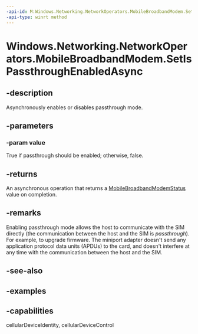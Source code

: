```yaml
---
-api-id: M:Windows.Networking.NetworkOperators.MobileBroadbandModem.SetIsPassthroughEnabledAsync(System.Boolean)
-api-type: winrt method
---
```


<!-- Method syntax.
public IAsyncOperation<MobileBroadbandModemStatus> MobileBroadbandModem.SetIsPassthroughEnabledAsync(Boolean value)
-->

# Windows.Networking.NetworkOperators.MobileBroadbandModem.SetIsPassthroughEnabledAsync

## -description
Asynchronously enables or disables passthrough mode.

## -parameters
### -param value
True if passthrough should be enabled; otherwise, false.

## -returns
An asynchronous operation that returns a [MobileBroadbandModemStatus](mobilebroadbandmodemstatus.md) value on completion.

## -remarks

Enabling passthrough mode allows the host to communicate with the SIM directly (the communication between the host and the SIM is *passthrough*). For example, to upgrade firmware. The miniport adapter doesn't send any application protocol data units (APDUs) to the card, and doesn't interfere at any time with the communication between the host and the SIM.

## -see-also

## -examples

## -capabilities
cellularDeviceIdentity, cellularDeviceControl
